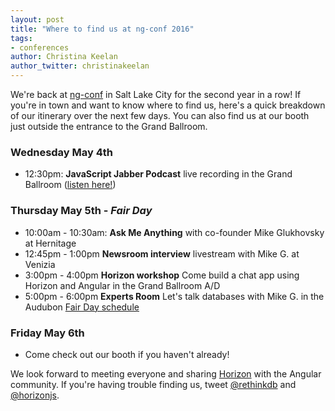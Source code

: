 ```yaml
---
layout: post
title: "Where to find us at ng-conf 2016"
tags:
- conferences
author: Christina Keelan
author_twitter: christinakeelan
--- 
```


We're back at [ng-conf](https://www.ng-conf.org/) in Salt Lake City for the second year in a row! If you're
in town and want to know where to find us, here's a quick breakdown of our
itinerary over the next few days. You can also find us at our booth just
outside the entrance to the Grand Ballroom. 


### Wednesday May 4th

- 12:30pm: **JavaScript Jabber Podcast** live recording in the Grand Ballroom ([listen here!](https://devchat.tv/js-jabber))

### Thursday May 5th - _Fair Day_

- 10:00am - 10:30am: **Ask Me Anything** with co-founder Mike Glukhovsky at Hernitage
- 12:45pm - 1:00pm **Newsroom interview** livestream with Mike G. at Venizia
- 3:00pm - 4:00pm **Horizon workshop** Come build a chat app using Horizon and Angular in the Grand Ballroom A/D
- 5:00pm - 6:00pm **Experts Room** Let's talk databases with Mike G. in the Audubon
[Fair Day schedule](https://docs.google.com/spreadsheets/d/10tPhssZlVioQM_vaAT92ieKjyKviXsc4mhHT_90I9Pc/edit#gid=1254548303)


### Friday May 6th

- Come check out our booth if you haven't already!

We look forward to meeting everyone and sharing [Horizon](horizon.io) with the Angular community.
If you're having trouble finding us, tweet [@rethinkdb](https://twitter.com/rethinkdb) and [@horizonjs](https://twitter.com/horizonjs).
